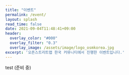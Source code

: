 ```yaml
---
title: "이벤트"
permalink: /event/
layout: splash
read_time: false
date: 2021-09-04T11:48:41+09:00
header:
  overlay_color: "#000"
  overlay_filter: "0.3"
  overlay_image: /assets/image/logo_osmkorea.jpg
excerpt: '오픈스트리트맵 한국 커뮤니티에서 진행한 이벤트입니다.'
---
```

test
(준비 중)
